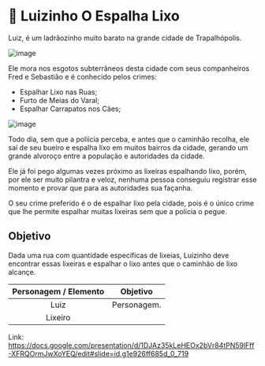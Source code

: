 # :rat: Luizinho O Espalha Lixo

Luiz, é um ladrãozinho muito barato na grande cidade de Trapalhópolis.
  
![image](https://github.com/maria2122/luizinho_o_espalha_lixo/assets/89326098/31d96ce2-94cf-4c8b-825b-9b08100a9c48)


Ele mora nos esgotos subterrâneos desta cidade com seus companheiros Fred e Sebastião e é conhecido pelos crimes:

- Espalhar Lixo nas Ruas;
- Furto de Meias do Varal;
- Espalhar Carrapatos nos Cães;
  
![image](https://github.com/maria2122/luizinho_o_espalha_lixo/assets/89326098/67a81808-f269-4271-bfc4-256b35304942)


Todo dia, sem que a poliícia perceba, e antes que o caminhão recolha, ele saí de seu bueiro e espalha lixo em muitos bairros da cidade, 
gerando um grande alvoroço entre a população e autoridades da cidade.

Ele já foi pego algumas vezes próximo as lixeiras espalhando lixo, porém, por ele ser muito pilantra e veloz, nenhuma pessoa 
conseguiu registrar esse momento e provar que para as autoridades sua façanha. 

O seu crime preferido é o de espalhar lixo pela cidade, pois é o único crime que lhe permite espalhar muitas lixeiras sem que a polícia o pegue.

## Objetivo

Dada uma rua com quantidade específicas de lixeias, Luizinho deve encontrar essas lixeiras e espalhar o lixo antes que o caminhão de lixo alcançe.


| Personagem / Elemento | Objetivo                                                                                                                                                                         |
| :--:    | ------------------------------------------------------------------------------------------------------------------------------------------------------------------------------------------|
|  Luiz                           | Personagem.                                                                                                    |
| Lixeiro  |                                                                                                                                |

Link: https://docs.google.com/presentation/d/1DJAz35kLeHEOx2bVr84tPN59lFff-XFRQOrmJwXoYEQ/edit#slide=id.g1e926ff685d_0_719
